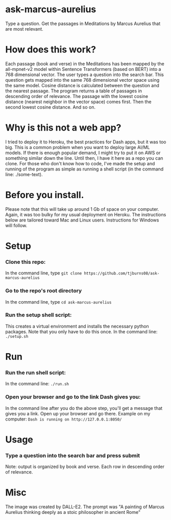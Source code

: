 # ask-marcus-aurelius
Type a question. Get the passages in Meditations by Marcus Aurelius that are most relevant. 

# How does this work?
Each passage (book and verse) in the Meditations has been mapped by the all-mpnet-v2 model within Sentence Transformers (based on BERT) into a 768 dimensional vector. The user types a question into the search bar. This question gets mapped into the same 768 dimensional vector space using the same model. Cosine distance is calculated between the question and the nearest passage. The program returns a table of passages in descending order of relevance. The passage with the lowest cosine distance (nearest neighbor in the vector space) comes first. Then the second lowest cosine distance. And so on. 

# Why is this not a web app? 
I tried to deploy it to Heroku, the best practices for Dash apps, but it was too big. This is a common problem when you want to deploy large AI/ML models. If there is enough popular demand, I might try to put it on AWS or something similar down the line. Until then, I have it here as a repo you can clone. For those who don't know how to code, I've made the setup and running of the program as simple as running a shell script (in the command line: ./some-text). 

# Before you install.
Please note that this will take up around 1 Gb of space on your computer. Again, it was too bulky for my usual deployment on Heroku. The instructions below are tailored toward Mac and Linux users. Instructions for Windows will follow. 

# Setup 
### Clone this repo: 
In the command line, type `git clone https://github.com/tjburns08/ask-marcus-aurelius`

### Go to the repo's root directory
In the command line, type `cd ask-marcus-aurelius`

### Run the setup shell script: 
This creates a virtual environment and installs the necessary python packages. Note that you only have to do this once. In the command line: `./setup.sh`


# Run
### Run the run shell script: 
In the command line: `./run.sh`
### Open your browser and go to the link Dash gives you:
In the command line after you do the above step, you'll get a message that gives you a link. Open up your browser and go there. Example on my computer: `Dash is running on http://127.0.0.1:8050/`

# Usage
### Type a question into the search bar and press submit
Note: output is organized by book and verse. Each row in descending order of relevance.

# Misc
The image was created by DALL-E2. The prompt was "A painting of Marcus Aurelius thinking deeply as a stoic philosopher in ancient Rome"

